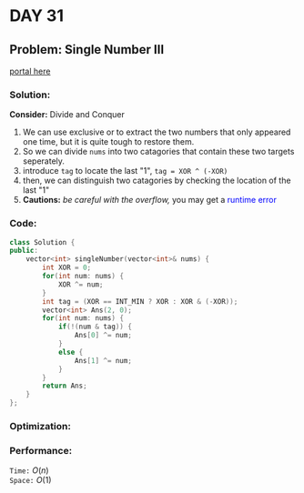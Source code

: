 # DAY 31
## Problem: Single Number III

[portal here](https://leetcode.cn/problems/single-number-iii/description/)

###  Solution:

**Consider:** Divide and Conquer

1. We can use exclusive or to extract the two numbers that only appeared one time, but it is quite tough to restore them.
2. So we can divide `nums` into two catagories that contain these two targets seperately.
3. introduce `tag` to locate the last "1", `tag = XOR ^ (-XOR)`
4. then, we can distinguish two catagories by checking the location of the last "1"
5. **Cautions:** _be careful with the overflow,_ you may get a <font color = "blue"> runtime error </font>

### Code:
```c++
class Solution {
public:
    vector<int> singleNumber(vector<int>& nums) {
        int XOR = 0;
        for(int num: nums) {
            XOR ^= num;
        }
        int tag = (XOR == INT_MIN ? XOR : XOR & (-XOR));
        vector<int> Ans(2, 0);
        for(int num: nums) {
            if(!(num & tag)) {
                Ans[0] ^= num;
            }
            else {
                Ans[1] ^= num;
            }
        }
        return Ans;
    }
};
```

### Optimization:

### Performance:

`Time:` $O(n)$\
`Space:` $O(1)$